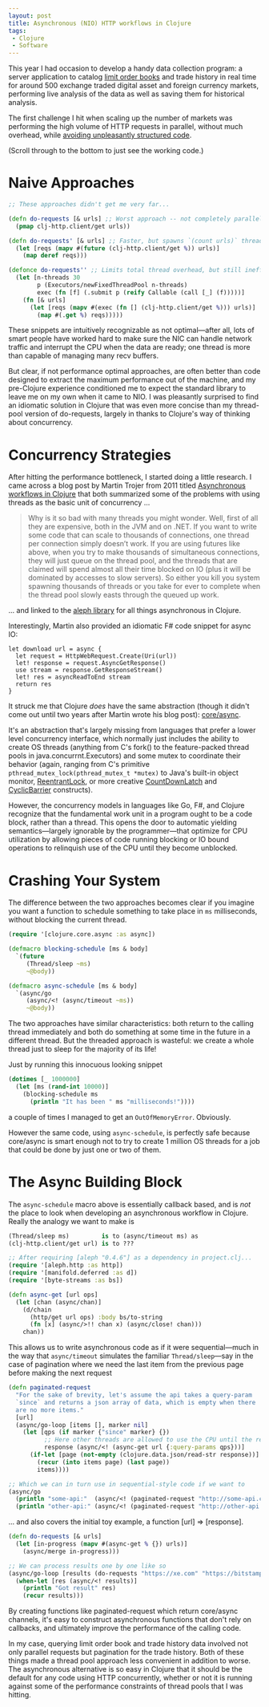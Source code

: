 ```yaml
---
layout: post
title: Asynchronous (NIO) HTTP workflows in Clojure
tags:
 - Clojure
 - Software
---
```


This year I had occasion to develop a handy data collection program: a server application to catalog [limit order books](https://www.investopedia.com/terms/l/limitorderbook.asp) and trade history in real time for around 500 exchange traded digital asset and foreign currency markets, performing live analysis of the data as well as saving them for historical analysis.

The first challenge I hit when scaling up the number of markets was performing the high volume of HTTP requests in parallel, without much overhead, while [avoiding unpleasantly structured code](http://callbackhell.com/).  

(Scroll through to the bottom to just see the working code.)

Naive Approaches
===

```clojure
;; These approaches didn't get me very far...

(defn do-requests [& urls] ;; Worst approach -- not completely parallel
  (pmap clj-http.client/get urls))

(defn do-requests' [& urls] ;; Faster, but spawns `(count urls)` threads
  (let [reqs (mapv #(future (clj-http.client/get %)) urls)]
    (map deref reqs)))

(defonce do-requests'' ;; Limits total thread overhead, but still inefficient
  (let [n-threads 30
        p (Executors/newFixedThreadPool n-threads)
        exec (fn [f] (.submit p (reify Callable (call [_] (f)))))]
    (fn [& urls]
      (let [reqs (mapv #(exec (fn [] (clj-http.client/get %))) urls)]
        (map #(.get %) reqs)))))
```

These snippets are intuitively recognizable as not optimal—after all, lots of smart people have worked hard to make sure the NIC can handle network traffic and interrupt the CPU when the data are ready; one thread is more than capable of managing many recv buffers. 

But clear, if not performance optimal approaches, are often better than code designed to extract the maximum performance out of the machine, and my pre-Clojure experience conditioned me to expect the standard library to leave me on my own when it came to NIO. I was pleasantly surprised to find an idiomatic solution in Clojure that was even more concise than my thread-pool version of do-requests, largely in thanks to Clojure's way of thinking about concurrency.

Concurrency Strategies
===

After hitting the performance bottleneck, I started doing a little research. I came across a blog post by Martin Trojer from 2011 titled [Asynchronous workflows in Clojure](http://martintrojer.github.io/clojure/2011/12/22/asynchronous-workflows-in-clojure) that both summarized some of the problems with using threads as the basic unit of concurrency ...

> Why is it so bad with many threads you might wonder. Well, first of all they are expensive, both in the JVM and on .NET. If you want to write some code that can scale to thousands of connections, one thread per connection simply doesn’t work. If you are using futures like above, when you try to make thousands of simultaneous connections, they will just queue on the thread pool, and the threads that are claimed will spend almost all their time blocked on IO (plus it will be dominated by accesses to slow servers). So either you kill you system spawning thousands of threads or you take for ever to complete when the thread pool slowly easts through the queued up work.

... and linked to the [aleph library](https://github.com/ztellman/aleph) for all things asynchronous in Clojure.

Interestingly, Martin also provided an idiomatic F# code snippet for async IO:

```f#
let download url = async {
  let request = HttpWebRequest.Create(Uri(url))
  let! response = request.AsyncGetResponse()
  use stream = response.GetResponseStream()
  let! res = asyncReadToEnd stream
  return res
}
```

It struck me that Clojure _does_ have the same abstraction (though it didn't come out until two years after Martin wrote his blog post): [core/async](https://github.com/clojure/core.async). 

It's an abstraction that's largely missing from languages that prefer a lower level concurrency interface, which normally just includes the ability to create OS threads (anything from C's fork() to the feature-packed thread pools in java.concurrnt.Executors) and some mutex to coordinate their behavior (again, ranging from C's primitive `pthread_mutex_lock(pthread_mutex_t *mutex)` to Java's built-in object monitor, [ReentrantLock](https://docs.oracle.com/javase/7/docs/api/java/util/concurrent/locks/ReentrantLock.html), or more creative [CountDownLatch](https://docs.oracle.com/javase/7/docs/api/java/util/concurrent/CountDownLatch.html) and [CyclicBarrier](https://docs.oracle.com/javase/8/docs/api/?java/util/concurrent/package-summary.html) constructs).

However, the concurrency models in languages like Go, F#, and Clojure recognize that the fundamental work unit in a program ought to be a code block, rather than a thread. This opens the door to automatic yielding semantics—largely ignorable by the programmer—that optimize for CPU utilization by allowing pieces of code running blocking or IO bound operations to relinquish use of the CPU until they become unblocked.

Crashing Your System
===

The difference between the two approaches becomes clear if you imagine you want a function to schedule something to take place in `ms` milliseconds, without blocking the current thread.

```clojure
(require '[clojure.core.async :as async])

(defmacro blocking-schedule [ms & body]
  `(future 
     (Thread/sleep ~ms) 
     ~@body))

(defmacro async-schedule [ms & body]
  `(async/go 
     (async/<! (async/timeout ~ms))
     ~@body))
```

The two approaches have similar characteristics: both return to the calling thread immediately and both do something at some time in the future in a different thread. But the threaded approach is wasteful: we create a whole thread just to sleep for the majority of its life!

Just by running this innocuous looking snippet

```clojure
(dotimes [_ 1000000]
  (let [ms (rand-int 10000)]
    (blocking-schedule ms 
      (println "It has been " ms "milliseconds!"))))
```

a couple of times I managed to get an `OutOfMemoryError`. Obviously. 

However the same code, using `async-schedule`, is perfectly safe because core/async is smart enough not to try to create 1 million OS threads for a job that could be done by just one or two of them.

The Async Building Block
===

The `async-schedule` macro above is essentially callback based, and is _not_ the place to look when developing an asynchronous workflow in Clojure. Really the analogy we want to make is

```clojure
(Thread/sleep ms)         is to (async/timeout ms) as
(clj-http.client/get url) is to ???
```

```clojure
;; After requiring [aleph "0.4.6"] as a dependency in project.clj...
(require '[aleph.http :as http])
(require '[manifold.deferred :as d])
(require '[byte-streams :as bs])

(defn async-get [url ops]
  (let [chan (async/chan)]
    (d/chain 
      (http/get url ops) :body bs/to-string 
      (fn [x] (async/>!! chan x) (async/close! chan)))
    chan))
```

This allows us to write asynchronous code as if it were sequential—much in the way that `async/timeout` simulates the familiar `Thread/sleep`—say in the case of pagination where we need the last item from the previous page before making the next request

```clojure
(defn paginated-request 
  "For the sake of brevity, let's assume the api takes a query-param 
  `since` and returns a json array of data, which is empty when there 
  are no more items."
  [url]
  (async/go-loop [items [], marker nil]
    (let [qps (if marker {"since" marker} {})
          ;; Here other threads are allowed to use the CPU until the response is ready
          response (async/<! (async-get url {:query-params qps}))]
      (if-let [page (not-empty (clojure.data.json/read-str response))]
        (recur (into items page) (last page))
        items))))

;; Which we can in turn use in sequential-style code if we want to
(async/go
  (println "some-api:"  (async/<! (paginated-request "http://some-api.com/endpoint")))
  (println "other-api:" (async/<! (paginated-request "http://other-api.com/endpoint"))))
```

... and also covers the initial toy example, a function [url] => [response].

```clojure
(defn do-requests [& urls]
  (let [in-progress (mapv #(async-get % {}) urls)]
    (async/merge in-progress)))

;; We can process results one by one like so
(async/go-loop [results (do-requests "https://xe.com" "https://bitstamp.com" ...)]
  (when-let [res (async/<! results)]
    (println "Got result" res)
    (recur results)))
```

By creating functions like paginated-request which return core/async channels, it's easy to construct asynchronous functions that don't rely on callbacks, and ultimately improve the performance of the calling code.

In my case, querying limit order book and trade history data involved not only parallel requests but pagination for the trade history. Both of these things made a thread pool approach less convenient in addition to worse. The asynchronous alternative is so easy in Clojure that it should be the default for any code using HTTP concurrently, whether or not it is running against some of the performance constraints of thread pools that I was hitting.
